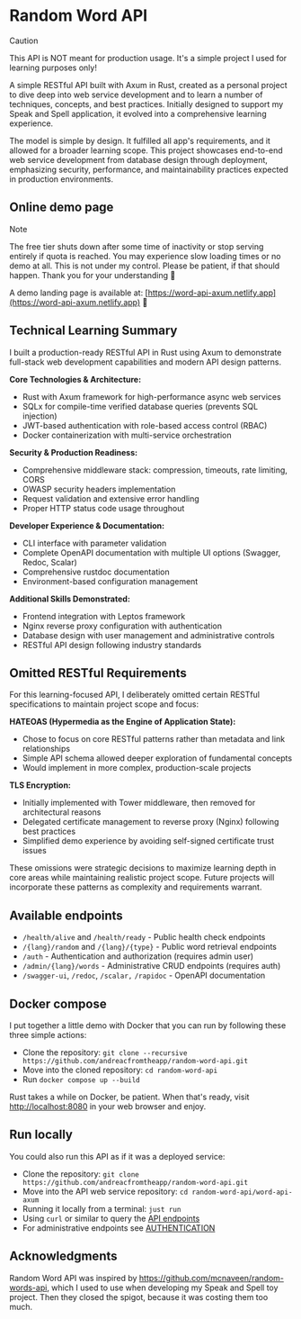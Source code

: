 # Random Word API

> [!CAUTION]
>
> This API is NOT meant for production usage. It's a simple project I used for
> learning purposes only!

A simple RESTful API built with Axum in Rust, created as a personal project to
dive deep into web service development and to learn a number of techniques,
concepts, and best practices. Initially designed to support my Speak and Spell
application, it evolved into a comprehensive learning experience.

The model is simple by design. It fulfilled all app's requirements, and it
allowed for a broader learning scope. This project showcases end-to-end web
service development from database design through deployment, emphasizing
security, performance, and maintainability practices expected in production
environments.

## Online demo page

> [!NOTE]
>
> The free tier shuts down after some time of inactivity or stop serving
> entirely if quota is reached. You may experience slow loading times or no demo
> at all. This is not under my control. Please be patient, if that should
> happen. Thank you for your understanding 🙏

A demo landing page is available at:
[https://word-api-axum.netlify.app](https://word-api-axum.netlify.app) 🙌

## Technical Learning Summary

I built a production-ready RESTful API in Rust using Axum to demonstrate
full-stack web development capabilities and modern API design patterns.

**Core Technologies & Architecture:**

- Rust with Axum framework for high-performance async web services
- SQLx for compile-time verified database queries (prevents SQL injection)
- JWT-based authentication with role-based access control (RBAC)
- Docker containerization with multi-service orchestration

**Security & Production Readiness:**

- Comprehensive middleware stack: compression, timeouts, rate limiting, CORS
- OWASP security headers implementation
- Request validation and extensive error handling
- Proper HTTP status code usage throughout

**Developer Experience & Documentation:**

- CLI interface with parameter validation
- Complete OpenAPI documentation with multiple UI options (Swagger, Redoc,
  Scalar)
- Comprehensive rustdoc documentation
- Environment-based configuration management

**Additional Skills Demonstrated:**

- Frontend integration with Leptos framework
- Nginx reverse proxy configuration with authentication
- Database design with user management and administrative controls
- RESTful API design following industry standards

## Omitted RESTful Requirements

For this learning-focused API, I deliberately omitted certain RESTful
specifications to maintain project scope and focus:

**HATEOAS (Hypermedia as the Engine of Application State):**

- Chose to focus on core RESTful patterns rather than metadata and link
  relationships
- Simple API schema allowed deeper exploration of fundamental concepts
- Would implement in more complex, production-scale projects

**TLS Encryption:**

- Initially implemented with Tower middleware, then removed for architectural
  reasons
- Delegated certificate management to reverse proxy (Nginx) following best
  practices
- Simplified demo experience by avoiding self-signed certificate trust issues

These omissions were strategic decisions to maximize learning depth in core
areas while maintaining realistic project scope. Future projects will
incorporate these patterns as complexity and requirements warrant.

## Available endpoints

- `/health/alive` and `/health/ready` - Public health check endpoints
- `/{lang}/random` and `/{lang}/{type}` - Public word retrieval endpoints
- `/auth` - Authentication and authorization (requires admin user)
- `/admin/{lang}/words` - Administrative CRUD endpoints (requires auth)
- `/swagger-ui`, `/redoc`, `/scalar,` `/rapidoc` - OpenAPI documentation

## Docker compose

I put together a little demo with Docker that you can run by following these
three simple actions:

- Clone the repository:
  `git clone --recursive https://github.com/andreacfromtheapp/random-word-api.git`
- Move into the cloned repository: `cd random-word-api`
- Run `docker compose up --build`

Rust takes a while on Docker, be patient. When that's ready, visit
[http://localhost:8080](http://localhost:8080) in your web browser and enjoy.

## Run locally

You could also run this API as if it was a deployed service:

- Clone the repository:
  `git clone https://github.com/andreacfromtheapp/random-word-api.git`
- Move into the API web service repository: `cd random-word-api/word-api-axum`
- Running it locally from a terminal: `just run`
- Using `curl` or similar to query the [API endpoints](#available-endpoints)
- For administrative endpoints see
  [AUTHENTICATION](AUTHENTICATION.md#usage-examples)

## Acknowledgments

Random Word API was inspired by <https://github.com/mcnaveen/random-words-api>,
which I used to use when developing my Speak and Spell toy project. Then they
closed the spigot, because it was costing them too much.
